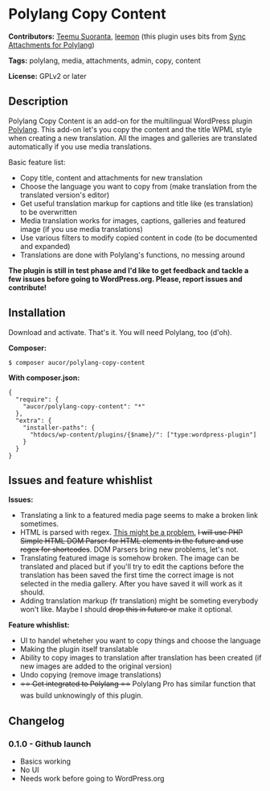 # Polylang Copy Content

**Contributors:** [Teemu Suoranta](https://github.com/TeemuSuoranta), [leemon](https://github.com/theleemon) (this plugin uses bits from  [Sync Attachments for Polylang](https://github.com/theleemon/sync-attachments-for-polylang))


**Tags:** polylang, media, attachments, admin, copy, content


**License:** GPLv2 or later

## Description

Polylang Copy Content is an add-on for the multilingual WordPress plugin [Polylang](https://wordpress.org/plugins/polylang/). This add-on let's you copy the content and the title WPML style when creating a new translation. All the images and galleries are translated automatically if you use media translations.


Basic feature list:

 * Copy title, content and attachments for new translation
 * Choose the language you want to copy from (make translation from the translated version's editor)
 * Get useful translation markup for captions and title like (es translation) to be overwritten
 * Media translation works for images, captions, galleries and featured image (if you use media translations)
 * Use various filters to modify copied content in code (to be documented and expanded)
 * Translations are done with Polylang's functions, no messing around

**The plugin is still in test phase and I'd like to get feedback and tackle a few issues before going to WordPress.org. Please, report issues and contribute!**


## Installation

Download and activate. That's it. You will need Polylang, too (d'oh).

**Composer:**
```
$ composer aucor/polylang-copy-content
```
**With composer.json:**
```
{
  "require": {
    "aucor/polylang-copy-content": "*"
  },
  "extra": {
    "installer-paths": {
      "htdocs/wp-content/plugins/{$name}/": ["type:wordpress-plugin"]
    }
  }
}
```

## Issues and feature whishlist

**Issues:**

 * Translating a link to a featured media page seems to make a broken link sometimes.
 * HTML is parsed with regex. [This might be a problem.](http://stackoverflow.com/a/1732454) ~~I will use PHP Simple HTML DOM Parser for HTML elements in the future and use regex for shortcodes~~. DOM Parsers bring new problems, let's not.
 * Translating featured image is somehow broken. The image can be translated and placed but if you'll try to edit the captions before the translation has been saved the first time the correct image is not selected in the media gallery. After you have saved it will work as it should.
 * Adding translation markup (fr translation) might be someting everybody won't like. Maybe I should ~~drop this in future or~~ make it optional.

 
 **Feature whishlist:**

 * UI to handel wheteher you want to copy things and choose the language
 * Making the plugin itself translatable
 * Ability to copy images to translation after translation has been created (if new images are added to the original version)
 * Undo copying (remove image translations)
 * ~~:star::star: Get integrated to Polylang :star::star:~~ Polylang Pro has similar function that was build unknowingly of this plugin.

## Changelog

### 0.1.0 - Github launch
 * Basics working
 * No UI
 * Needs work before going to WordPress.org